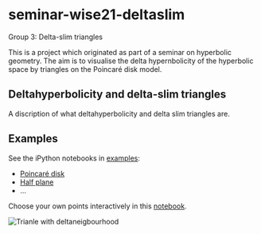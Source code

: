# seminar-wise21-deltaslim

Group 3: Delta-slim triangles

This is a project which originated as part of a seminar on hyperbolic geometry. The aim is to visualise the delta hypernbolicity of the hyperbolic space by triangles on the Poincaré disk model.

## Deltahyperbolicity and delta-slim triangles

A discription of what deltahyperbolicity and delta slim triangles are.

## Examples

See the iPython notebooks in [examples](https://github.com/hegl/proseminar-wise21-deltaslim/tree/main/examples):

- [Poincaré disk](https://github.com/hegl/proseminar-wise21-deltaslim/blob/main/examples/poincare.ipynb)
- [Half plane](https://github.com/hegl/proseminar-wise21-deltaslim/blob/main/examples/halfplane.ipynb)
- ...

Choose your own points interactively in this [notebook](https://github.com/hegl/proseminar-wise21-deltaslim/blob/main/examples/widget.ipynb).

![Trianle with deltaneigbourhood](https://github.com/hegl-lab/proseminar-wise21-deltaslim/blob/main/examples/images/trianglewithneigbourhood.png)

